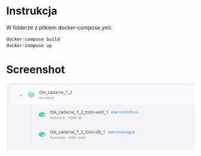 # Instrukcja
W folderze z plikiem docker-compose.yml:
```sh
docker-compose build
docker-compose up
```

# Screenshot
![Wynik po odpaleniu w konsoli](images/screen1.jpg)